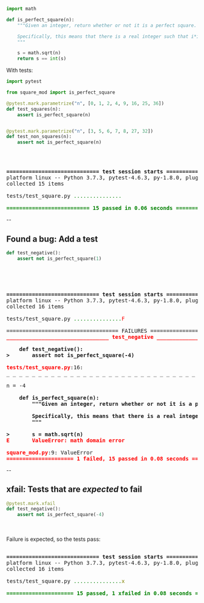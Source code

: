 ```python
import math

def is_perfect_square(n):
    """Given an integer, return whether or not it is a perfect square.

    Specifically, this means that there is a real integer such that i*i == n
    """

    s = math.sqrt(n)
    return s == int(s)
```

With tests:

```python
import pytest

from square_mod import is_perfect_square

@pytest.mark.parametrize("n", [0, 1, 2, 4, 9, 16, 25, 36])
def test_squares(n):
    assert is_perfect_square(n)


@pytest.mark.parametrize("n", [3, 5, 6, 7, 8, 27, 32])
def test_non_squares(n):
    assert not is_perfect_square(n)
```
<br/>

<pre>
<tt class="hljs">
<span style="font-weight:bold;">============================= test session starts ==============================</span>
platform linux -- Python 3.7.3, pytest-4.6.3, py-1.8.0, pluggy-0.12.0
collected 15 items

tests/test_square.py <span style="color:green;">.</span><span style="color:green;">.</span><span style="color:green;">.</span><span style="color:green;">.</span><span style="color:green;">.</span><span style="color:green;">.</span><span style="color:green;">.</span><span style="color:green;">.</span><span style="color:green;">.</span><span style="color:green;">.</span><span style="color:green;">.</span><span style="color:green;">.</span><span style="color:green;">.</span><span style="color:green;">.</span><span style="color:green;">.</span><span style="color:teal;">                                     [100%]</span>

<span style="color:green;"></span><span style="color:green;font-weight:bold;">========================== 15 passed in 0.06 seconds ===========================</span>
</tt></pre>

--

## Found a bug: Add a test

```python
def test_negative():
    assert not is_perfect_square(1)
```
<br/><br/>
<pre>
<tt class="hljs">
<span style="font-weight:bold;">============================= test session starts ==============================</span>
platform linux -- Python 3.7.3, pytest-4.6.3, py-1.8.0, pluggy-0.12.0
collected 16 items

tests/test_square.py <span style="color:green;">.</span><span style="color:green;">.</span><span style="color:green;">.</span><span style="color:green;">.</span><span style="color:green;">.</span><span style="color:green;">.</span><span style="color:green;">.</span><span style="color:green;">.</span><span style="color:green;">.</span><span style="color:green;">.</span><span style="color:green;">.</span><span style="color:green;">.</span><span style="color:green;">.</span><span style="color:green;">.</span><span style="color:green;">.</span><span style="color:red;">F</span><span style="color:teal;">                                    [100%]</span>

=================================== FAILURES ===================================
<span style="color:red;"></span><span style="color:red;font-weight:bold;">________________________________ test_negative _________________________________</span>

<span style="font-weight:bold;">    def test_negative():</span>
<span style="font-weight:bold;">&gt;       assert not is_perfect_square(-4)</span>

<span style="font-weight:bold;"></span><span style="color:red;font-weight:bold;">tests/test_square.py</span>:16: 
_ _ _ _ _ _ _ _ _ _ _ _ _ _ _ _ _ _ _ _ _ _ _ _ _ _ _ _ _ _ _ _ _ _ _ _ _ _ _ _ 

n = -4

<span style="font-weight:bold;">    def is_perfect_square(n):</span>
<span style="font-weight:bold;">        &quot;&quot;&quot;Given an integer, return whether or not it is a perfect square</span>
<span style="font-weight:bold;">    </span>
<span style="font-weight:bold;">        Specifically, this means that there is a real integer such that i*i == n</span>
<span style="font-weight:bold;">        &quot;&quot;&quot;</span>
<span style="font-weight:bold;">    </span>
<span style="font-weight:bold;">&gt;       s = math.sqrt(n)</span>
<span style="font-weight:bold;"></span><span style="color:red;font-weight:bold;">E       ValueError: math domain error</span>

<span style="font-weight:bold;"></span><span style="color:red;font-weight:bold;">square_mod.py</span>:9: ValueError
<span style="color:red;"></span><span style="color:red;font-weight:bold;">===================== 1 failed, 15 passed in 0.08 seconds ======================</span>
</tt></pre>

--

## xfail: Tests that are *expected* to fail


```python
@pytest.mark.xfail
def test_negative():
    assert not is_perfect_square(-4)
```

<br/><br/>
Failure is expected, so the tests pass:

<pre><tt class="hljs">
<span style="font-weight:bold;">============================= test session starts ==============================</span>
platform linux -- Python 3.7.3, pytest-4.6.3, py-1.8.0, pluggy-0.12.0
collected 16 items

tests/test_square.py <span style="color:green;">.</span><span style="color:green;">.</span><span style="color:green;">.</span><span style="color:green;">.</span><span style="color:green;">.</span><span style="color:green;">.</span><span style="color:green;">.</span><span style="color:green;">.</span><span style="color:green;">.</span><span style="color:green;">.</span><span style="color:green;">.</span><span style="color:green;">.</span><span style="color:green;">.</span><span style="color:green;">.</span><span style="color:green;">.</span><span style="color:olive;">x</span><span style="color:teal;">                                    [100%]</span>

<span style="color:green;"></span><span style="color:green;font-weight:bold;">===================== 15 passed, 1 xfailed in 0.08 seconds =====================</span>
</tt></pre>
